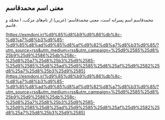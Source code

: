 ## معنی اسم محمدقاسم


محمدقاسم اسم پسرانه است، معنی محمدقاسم: (عربی) از نام‌های مرکب، ا محمّد و قاسم.

[https://esmdoni.ir/%d9%85%d8%b9%d9%86%db%8c-%d8%a7%d8%b3%d9%85-%d9%85%d8%ad%d9%85%d8%af%d9%82%d8%a7%d8%b3%d9%85/?utm_source=rss&utm_medium=rss&utm_campaign=%25d9%2585%25d8%25b9%25d9%2586%25db%258c-%25d8%25a7%25d8%25b3%25d9%2585-%25d9%2585%25d8%25ad%25d9%2585%25d8%25af%25d9%2582%25d8%25a7%25d8%25b3%25d9%2585](https://esmdoni.ir/%d9%85%d8%b9%d9%86%db%8c-%d8%a7%d8%b3%d9%85-%d9%85%d8%ad%d9%85%d8%af%d9%82%d8%a7%d8%b3%d9%85/?utm_source=rss&utm_medium=rss&utm_campaign=%25d9%2585%25d8%25b9%25d9%2586%25db%258c-%25d8%25a7%25d8%25b3%25d9%2585-%25d9%2585%25d8%25ad%25d9%2585%25d8%25af%25d9%2582%25d8%25a7%25d8%25b3%25d9%2585) 